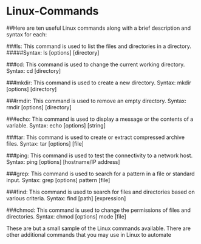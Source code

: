 # Linux-Commands

##Here are ten useful Linux commands along with a brief description and syntax for each:


###ls:
This command is used to list the files and directories in a directory.
#####Syntax: 
  ls [options] [directory]

###cd:
This command is used to change the current working directory.
Syntax: cd [directory]

###mkdir:
This command is used to create a new directory.
Syntax: mkdir [options] [directory]

###rmdir:
This command is used to remove an empty directory.
Syntax: rmdir [options] [directory]

###echo:
This command is used to display a message or the contents of a variable.
Syntax: echo [options] [string]

###tar: 
This command is used to create or extract compressed archive files.
Syntax: tar [options] [file]

###ping:
This command is used to test the connectivity to a network host.
Syntax: ping [options] [hostname/IP address]

###grep:
This command is used to search for a pattern in a file or standard input.
Syntax: grep [options] pattern [file]

###find:
This command is used to search for files and directories based on various criteria.
Syntax: find [path] [expression]

###chmod:
This command is used to change the permissions of files and directories.
Syntax: chmod [options] mode [file]

These are but a small sample of the Linux commands available. There are other additional commands that you may use in Linux to automate
